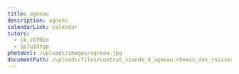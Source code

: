 ```yaml
---
title: agneau
description: agneéu
calendarLink: calendar
tutors:
  - ik_zGfNin
  - 5pJu19tgp
photoUrl: /uploads/images/agneau.jpg
documentPath: /uploads/files/contrat_viande_d_agneau.chemin_des_ruisseaux.pdf
---
```

